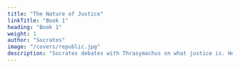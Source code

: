 ```yaml
---
title: "The Nature of Justice"
linkTitle: "Book 1"
heading: "Book 1"
weight: 1
author: "Socrates"
image: "/covers/republic.jpg"
description: "Socrates debates with Thrasymachus on what justice is. He ends up explaining that Justice is the dharma of society"
---
```

